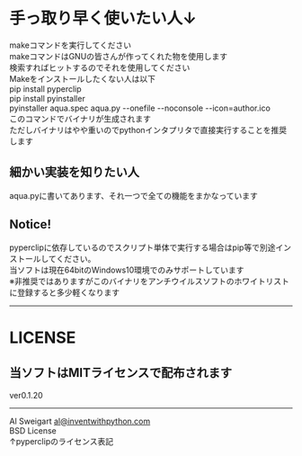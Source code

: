 手っ取り早く使いたい人↓  
====
makeコマンドを実行してください  
makeコマンドはGNUの皆さんが作ってくれた物を使用します  
検索すればヒットするのでそれを使用してください  
Makeをインストールしたくない人は以下  
pip install pyperclip  
pip install pyinstaller  
pyinstaller aqua.spec aqua.py --onefile --noconsole --icon=author.ico  
このコマンドでバイナリが生成されます  
ただしバイナリはやや重いのでpythonインタプリタで直接実行することを推奨します  
  
  
細かい実装を知りたい人  
----
aqua.pyに書いてあります、それ一つで全ての機能をまかなっています  
  
Notice!  
----
pyperclipに依存しているのでスクリプト単体で実行する場合はpip等で別途インストールしてください。  
当ソフトは現在64bitのWindows10環境でのみサポートしています  
※非推奨ではありますがこのバイナリをアンチウイルスソフトのホワイトリストに登録すると多少軽くなります  


-------------
LICENSE
====
当ソフトはMITライセンスで配布されます
----  
ver0.1.20


  
  
-----------------------------------
Al Sweigart al@inventwithpython.com  
BSD License  
↑pyperclipのライセンス表記